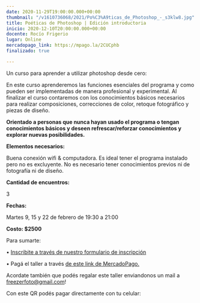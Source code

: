 ```yaml
---
date: 2020-11-29T19:00:00.000+00:00
thumbnail: "/v1610736068/2021/Po%C3%A9ticas_de_Photoshop_-_s3klw8.jpg"
title: Poéticas de Photoshop | Edición introductoria
inicio: 2020-12-10T20:00:00.000+00:00
docente: Rocío Frigerio
lugar: Online
mercadopago_link: https://mpago.la/2CUCphb
finalizado: true

---
```

Un curso para aprender a utilizar photoshop desde cero:

En este curso aprenderemos las funciones esenciales del programa y como pueden ser implementadas de manera profesional y experimental. Al finalizar el curso contaremos con los conocimientos básicos necesarios para realizar composiciones, correcciones de color, retoque fotográfico y piezas de diseño.

**Orientado a personas que nunca hayan usado el programa o tengan conocimientos básicos y deseen refrescar/reforzar conocimientos y explorar nuevas posibilidades.**

**Elementos necesarios:**

Buena conexión wifi & computadora. Es ideal tener el programa instalado pero no es excluyente. No es necesario tener conocimientos previos ni de fotografía ni de diseño.

**Cantidad de encuentros:**

3

**Fechas:**

Martes 9, 15 y 22 de febrero de 19:30 a 21:00

**Costo: $2500**

Para sumarte:

• [Inscribite a través de nuestro formulario de inscripción](https://docs.google.com/forms/u/1/d/1oI1aPQfQDZc6knEse2dkefAwQ9FC1MHN-HmdZIF1YPo/edit)

• Pagá el taller a través [de este link de MercadoPago.](https://mpago.la/2CUCphb)

Acordate también que podés regalar este taller enviandonos un mail a freezerfoto@gmail.com!

Con este QR podés pagar directamente con tu celular: